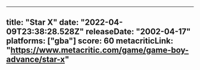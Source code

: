 
---
title: "Star X"
date: "2022-04-09T23:38:28.528Z"
releaseDate: "2002-04-17"
platforms: ["gba"]
score: 60
metacriticLink: "https://www.metacritic.com/game/game-boy-advance/star-x"
---
